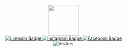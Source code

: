 <div id="header" align="center">
  <img src="https://media.giphy.com/media/13twUEuUnCrEju/giphy.gif" width="100"/>
</div>
<div id="badges" align="center">
  <a href="https://www.linkedin.com/in/gonczy-szabolcs/">
    <img src="https://img.shields.io/badge/LinkedIn-blue?style=for-the-badge&logo=linkedin&logoColor=white" alt="LinkedIn Badge"/>
  </a>
  <a href="https://www.instagram.com/gonczyszabolcs">
    <img src="https://img.shields.io/badge/instagram-critical?style=for-the-badge&logo=instagram&logoColor=white" alt="Instagram Badge"/>
  </a>
  <a href="https://www.facebook.com/gonczy.szabolcs/">
    <img src="https://img.shields.io/badge/facebook-blue?style=for-the-badge&logo=facebook&logoColor=white" alt="Facebook Badge"/>
  </a>
</div>
<div id="header" align="center">
  <img src="https://komarev.com/ghpvc/?username=GSZB&style=flat-square&color=blue" alt="Visitors"/>
</div>
